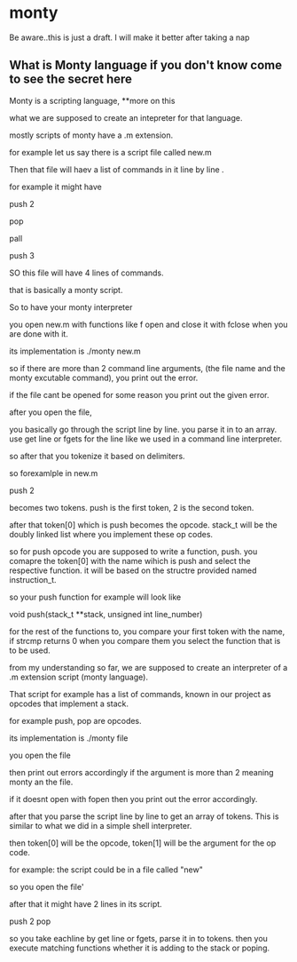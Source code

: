 # monty

Be aware..this is just a draft. I will make it better after taking a nap

## What is Monty language if you don't know come to see the secret here ##
Monty is a scripting language, **more on this

what we are supposed to create an intepreter for that language.

mostly scripts of monty have a .m extension. 

for example let us say there is a script file called new.m

Then that file will haev a list of commands in it line by line .

for example it might have 


push 2

pop

pall

push 3


SO this file will have 4 lines of commands.

that is basically a monty script.


So to have your monty interpreter

you open new.m with functions like f open and close it with fclose when you are done with it.

its implementation is ./monty new.m

so if there are more than 2 command line arguments, (the file name and the monty excutable command), you print out the error.

if the file cant be opened for some reason you print out the given error.

after you open the file,

you basically go through the script line by line. you parse it in to an array.
use get line or fgets for the line like we used in a command line interpreter.

so after that you tokenize it based on delimiters. 

so forexamlple in new.m

push 2 

becomes two tokens. push is the first token, 2 is the second token.

after that token[0] which is  push becomes the opcode. stack_t will be the doubly linked list where you implement these op codes.

so for push opcode you are supposed to write a function, push. you comapre the token[0] with the name wihich is push and select the respective function.  it will be based on the structre provided named 
instruction_t.

so your push function for example 
will look like 

void push(stack_t **stack, unsigned int line_number)

for the rest of the functions to, you compare your first token with the name, if strcmp returns 0 when you compare them you select the function that is to be used.

from my understanding so far, we are supposed to create an interpreter of a .m extension script (monty language).

That script for example has a list of commands, known in our project as opcodes that implement a stack.

for example push, pop are opcodes. 

its implementation is ./monty file

you open the file

then print out errors accordingly if the argument is more than 2 meaning monty an the file. 

if it doesnt open with fopen then you print out the error accordingly.

after that you parse the script line by line to get an array of tokens. This is similar to what we did in a simple shell interpreter.

then token[0] will be the opcode, token[1] will be the argument for the op code.

for example: the script could be in a file called "new"

so you open the file'

after that it might have 2 lines in its script.

push 2
pop

so you take eachline by get line or fgets, parse it in to tokens. then you execute matching functions whether it is adding to the stack or poping.
